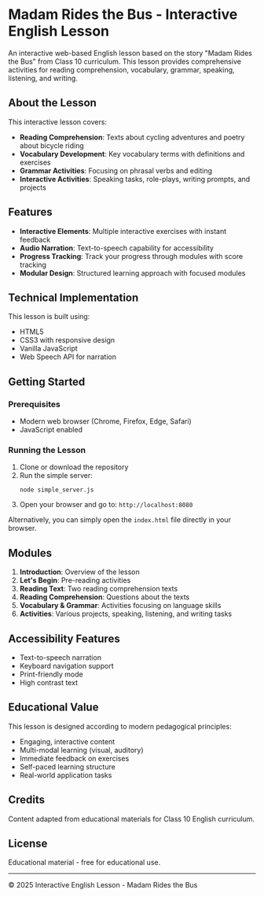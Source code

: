 # Madam Rides the Bus - Interactive English Lesson

An interactive web-based English lesson based on the story "Madam Rides the Bus" from Class 10 curriculum. This lesson provides comprehensive activities for reading comprehension, vocabulary, grammar, speaking, listening, and writing.

## About the Lesson

This interactive lesson covers:

- **Reading Comprehension**: Texts about cycling adventures and poetry about bicycle riding
- **Vocabulary Development**: Key vocabulary terms with definitions and exercises
- **Grammar Activities**: Focusing on phrasal verbs and editing
- **Interactive Activities**: Speaking tasks, role-plays, writing prompts, and projects

## Features

- **Interactive Elements**: Multiple interactive exercises with instant feedback
- **Audio Narration**: Text-to-speech capability for accessibility
- **Progress Tracking**: Track your progress through modules with score tracking
- **Modular Design**: Structured learning approach with focused modules

## Technical Implementation

This lesson is built using:

- HTML5
- CSS3 with responsive design
- Vanilla JavaScript
- Web Speech API for narration

## Getting Started

### Prerequisites

- Modern web browser (Chrome, Firefox, Edge, Safari)
- JavaScript enabled

### Running the Lesson

1. Clone or download the repository
2. Run the simple server:
   ```
   node simple_server.js
   ```
3. Open your browser and go to: `http://localhost:8080`

Alternatively, you can simply open the `index.html` file directly in your browser.

## Modules

1. **Introduction**: Overview of the lesson
2. **Let's Begin**: Pre-reading activities
3. **Reading Text**: Two reading comprehension texts
4. **Reading Comprehension**: Questions about the texts
5. **Vocabulary & Grammar**: Activities focusing on language skills
6. **Activities**: Various projects, speaking, listening, and writing tasks

## Accessibility Features

- Text-to-speech narration
- Keyboard navigation support
- Print-friendly mode
- High contrast text

## Educational Value

This lesson is designed according to modern pedagogical principles:

- Engaging, interactive content
- Multi-modal learning (visual, auditory)
- Immediate feedback on exercises
- Self-paced learning structure
- Real-world application tasks

## Credits

Content adapted from educational materials for Class 10 English curriculum.

## License

Educational material - free for educational use.

---

© 2025 Interactive English Lesson - Madam Rides the Bus
